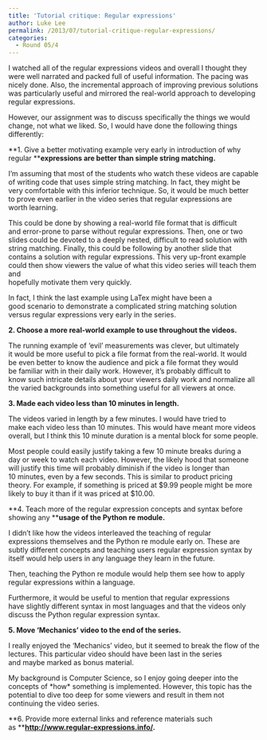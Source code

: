 ```yaml
---
title: 'Tutorial critique: Regular expressions'
author: Luke Lee
permalink: /2013/07/tutorial-critique-regular-expressions/
categories:
  - Round 05/4
---
```

I watched all of the regular expressions videos and overall I thought they were well narrated and packed full of useful information. The pacing was nicely done. Also, the incremental approach of improving previous solutions was particularly useful and mirrored the real-world approach to developing regular expressions.

However, our assignment was to discuss specifically the things we would change, not what we liked. So, I would have done the following things differently:

**1. Give a better motivating example very early in introduction of why regular ****expressions are better than simple string matching.**

I&#8217;m assuming that most of the students who watch these videos are capable of writing code that uses simple string matching. In fact, they might be very comfortable with this inferior technique. So, it would be much better to prove even earlier in the video series that regular expressions are worth learning.

This could be done by showing a real-world file format that is difficult and error-prone to parse without regular expressions. Then, one or two slides could be devoted to a deeply nested, difficult to read solution with string matching. Finally, this could be following by another slide that contains a solution with regular expressions. This very up-front example could then show viewers the value of what this video series will teach them and  
hopefully motivate them very quickly.

In fact, I think the last example using LaTex might have been a good scenario to demonstrate a complicated string matching solution versus regular expressions very early in the series.

**2. Choose a more real-world example to use throughout the videos.**

The running example of &#8216;evil&#8217; measurements was clever, but ultimately it would be more useful to pick a file format from the real-world. It would be even better to know the audience and pick a file format they would be familiar with in their daily work. However, it&#8217;s probably difficult to know such intricate details about your viewers daily work and normalize all the varied backgrounds into something useful for all viewers at once.

**3. Made each video less than 10 minutes in length.**

The videos varied in length by a few minutes. I would have tried to make each video less than 10 minutes. This would have meant more videos overall, but I think this 10 minute duration is a mental block for some people.

Most people could easily justify taking a few 10 minute breaks during a day or week to watch each video. However, the likely hood that someone will justify this time will probably diminish if the video is longer than 10 minutes, even by a few seconds. This is similar to product pricing theory. For example, if something is priced at $9.99 people might be more likely to buy it than if it was priced at $10.00.

**4. Teach more of the regular expression concepts and syntax before showing any ****usage of the Python re module.**

I didn&#8217;t like how the videos interleaved the teaching of regular expressions themselves and the Python re module early on. These are subtly different concepts and teaching users regular expression syntax by itself would help users in any language they learn in the future.

Then, teaching the Python re module would help them see how to apply regular expressions within a language.

Furthermore, it would be useful to mention that regular expressions have slightly different syntax in most languages and that the videos only discuss the Python regular expression syntax.

**5. Move &#8216;Mechanics&#8217; video to the end of the series.**

I really enjoyed the &#8216;Mechanics&#8217; video, but it seemed to break the flow of the lectures. This particular video should have been last in the series and maybe marked as bonus material.

My background is Computer Science, so I enjoy going deeper into the concepts of \*how\* something is implemented. However, this topic has the potential to dive too deep for some viewers and result in them not continuing the video series.

**6. Provide more external links and reference materials such as ****http://www.regular-expressions.info/.**
